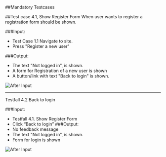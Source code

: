 ##Mandatory Testcases

##Test case 4.1, Show Register Form
When user wants to register a registration form should be shown.

###Input:
 * Test Case 1.1 Navigate to site.
 * Press "Register a new user"
 
###Output:
 * The text "Not logged in", is shown.
 * A form for Registration of a new user is shown
 * A button/link with text "Back to login" is shown.

![After Input](http://goo.gl/yKkHn0)

***


Testfall 4.2 Back to login

###Input:
 * Testfall 4.1. Show Register Form
 * Click “Back to login”
###Output:
 * No feedback message
 * The text "Not logged in", is shown.
 * Form for login is shown

![After Input](http://goo.gl/B4o438)
